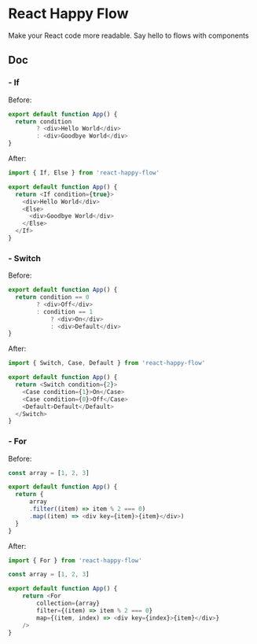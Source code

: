 # React Happy Flow
Make your React code more readable. Say hello to flows with components
## Doc
### - If
Before:
```js
export default function App() {
  return condition
        ? <div>Hello World</div>
        : <div>Goodbye World</div>
}
```
After:
```js
import { If, Else } from 'react-happy-flow'

export default function App() {
  return <If condition={true}>
    <div>Hello World</div>
    <Else>
      <div>Goodbye World</div>
    </Else>
  </If>
}
```
### - Switch
Before:
```js
export default function App() {
  return condition == 0
        ? <div>Off</div>
        : condition == 1
            ? <div>On</div>
            : <div>Default</div>
}
```
After:
```js
import { Switch, Case, Default } from 'react-happy-flow'

export default function App() {
  return <Switch condition={2}>
    <Case condition={1}>On</Case>
    <Case condition={0}>Off</Case>
    <Default>Default</Default>
  </Switch>
}
```
### - For
Before:
```js
const array = [1, 2, 3]

export default function App() {
  return {
      array
      .filter((item) => item % 2 === 0)
      .map((item) => <div key={item}>{item}</div>)
  }
}
```
After:
```js
import { For } from 'react-happy-flow'

const array = [1, 2, 3]

export default function App() {
    return <For
        collection={array}
        filter={(item) => item % 2 === 0}
        map={(item, index) => <div key={index}>{item}</div>}
    />
}
```